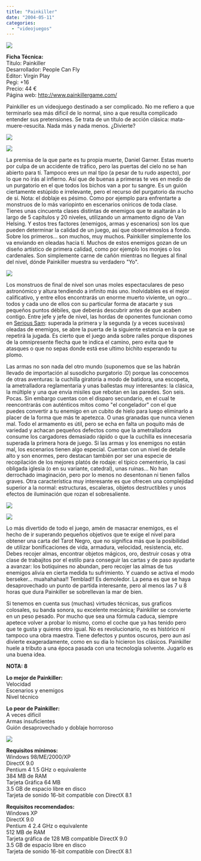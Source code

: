 ```yaml
---
title: "Painkiller"
date: "2004-05-11"
categories: 
  - "videojuegos"
---
```


![](images/painkiller.jpg)

**Ficha Técnica:**  
Título: Painkiller  
Desarrollador: People Can Fly  
Editor: Virgin Play  
Pegi: +16  
Precio: 44 €  
Página web: http://www.painkillergame.com/

Painkiller es un videojuego destinado a ser complicado. No me refiero a que terminarlo sea más dificil de lo normal, sino a que resulta complicado entender sus pretensiones. Se trata de un título de acción clásica: mata-muere-resucita. Nada más y nada menos. ¿Divierte?

![](images/painkiller-1.jpg)

![](images/painkiller-2.jpg)

La premisa de la que parte es tu propia muerte, Daniel Garner. Estas muerto por culpa de un accidente de tráfico, pero las puertas del cielo no se han abierto para tí. Tampoco eres un mal tipo (a pesar de tu rudo aspecto), por lo que no irás al infierno. Así que de buenas a primeras te ves en medio de un purgatorio en el que todos los bichos van a por tu sangre. Es un guión ciertamente estúpido e irrelevante, pero el recurso del purgatorio da mucho de sí. Nota: el doblaje es pésimo. Como por ejemplo para enfrentarte a monstruos de lo más variopinto en escenarios oníricos de toda clase. Tienes unas cincuenta clases distintas de enemigos que te asaltarán a lo largo de 5 capítulos y 20 niveles, utilizando un armamento digno de Van Helsing. Y estos tres factores (enemigos, armas y escenarios) son los que pueden determinar la calidad de un juego, así que observémoslos a fondo. Sobre los primeros... son muchos, muy muchos. Painkiller simplemente los va enviando en oleadas hacia tí. Muchos de estos enemigos gozan de un diseño artístico de primera calidad, como por ejemplo los monjes o los cardenales. Son simplemente carne de cañón mientras no llegues al final del nivel, dónde Painkiller muestra su verdadero "Yo".

![](images/painkiller-3.jpg)

Los monstruos de final de nivel son unas moles espectaculares de peso astronómico y altura tendiendo a infinito más uno. Inolvidables es el mejor calificativo, y entre ellos encontrarás un enorme muerto viviente, un ogro... todos y cada uno de ellos con su particular forma de atacarte y sus pequeños puntos débiles, que deberás descubrir antes de que acaben contigo. Entre jefe y jefe de nivel, las hordas de oponentes funcionan como en [Serious Sam](../../../2005/11/serious-sam-2/): superada la primera y la segunda (y a veces sucesivas) oleadas de enemigos, se abre la puerta de la siguiente estancia en la que se repetirá la jugada. Es cierto que el juego anda sobre raíles porque dispones de la omnipresente flecha que te indica el camino, pero evita que te atasques o que no sepas donde está ese ultimo bichito esperando tu plomo.

Las armas no son nada del otro mundo (suponemos que se las habrán llevado de importación al susodicho purgatorio :D) porque las conocemos de otras aventuras: la cuchilla giratoria a modo de batidora, una escopeta, la ametralladora reglamentaria y unas ballestas muy interesantes: la clásica, la múltiple y una que envía misiles que rebotan en las paredes. Son seis. Pocas. Sin embargo cuentas con el disparo secundario, en el cual te reencontrarás con auténticos mitos como "el congelador" con el que puedes convertir a tu enemigo en un cubito de hielo para luego eliminarlo a placer de la forma que más te apetezca. O unas granadas que nunca vienen mal. Todo el armamento es útil, pero se echa en falta un poquito más de variedad y achacan pequeños defectos como que la ametralladora consume los cargadores demasiado rápido o que la cuchilla es innecesaria superada la primera hora de juego. Si las armas y los enemigos no están mal, los escenarios tienen algo especial. Cuentan con un nivel de detalle alto y son enormes, pero destacan también por ser una especie de recopilación de los mejores platós de rodaje: el típico cementerio, la casi obligada iglesia (o en su variante, catedral), unas ruinas... No han derrochado imaginación, pero por lo menos no desentonan ni tienen fallos graves. Otra característica muy interesante es que ofrecen una complejidad superior a la normal: estructuras, escaleras, objetos destructibles y unos efectos de iluminación que rozan el sobresaliente.

![](images/painkiller-4.jpg)

![](images/painkiller-5.jpg)

Lo más divertido de todo el juego, amén de masacrar enemigos, es el hecho de ir superando pequeños objetivos que te exige el nivel para obtener una carta del Tarot Negro, que no significa más que la posibilidad de utilizar bonificaciones de vida, armadura, velocidad, resistencia, etc. Debes recojer almas, encontrar objetos mágicos, oro, destruir cosas y otra clase de trabajitos por el estilo para conseguir las cartas y de paso ayudarte a avanzar: los botiquines no abundan, pero recojer las almas de tus enemigos alivia en cierta medida tu sufrimiento. Y cuando se activa el modo berseker... muahahahaa!! Temblad!! Es demoledor. La pena es que se haya desaprovechado un punto de partida interesante, pero al menos las 7 u 8 horas que dura Painkiller se sobrellevan la mar de bien.

Si tenemos en cuenta sus (muchas) virtudes técnicas, sus graficos colosales, su banda sonora, su excelente mecánica; Painkiller se convierte en un peso pesado. Por mucho que sea una fórmula caduca, siempre apetece volver a probar lo mismo, como el coche que ya has tenido pero que te gusta y quieres otro igual. No es revolucionario, no es histórico ni tampoco una obra maestra. Tiene defectos y puntos oscuros, pero aun así divierte exageradamente, como en su dia lo hicieron los clásicos. Painkiller huele a tributo a una época pasada con una tecnología solvente. Jugarlo es una buena idea.

**NOTA: 8**

**Lo mejor de Painkiller:**  
Velocidad  
Escenarios y enemigos  
Nivel técnico

**Lo peor de Painkiller:**  
A veces dificil  
Armas insuficientes  
Guión desaprovechado y doblaje horroroso

![](images/painkiller-6.jpg)

**Requisitos mínimos:**  
Windows 98/ME/2000/XP  
DirectX 9.0  
Pentium 4 1.5 GHz o equivalente  
384 MB de RAM  
Tarjeta Gráfica 64 MB  
3.5 GB de espacio libre en disco  
Tarjeta de sonido 16-bit compatible con DirectX 8.1

**Requisitos recomendados:**  
Windows XP  
DirectX 9.0  
Pentium 4 2.4 GHz o equivalente  
512 MB de RAM  
Tarjeta gráfica de 128 MB compatible DirectX 9.0  
3.5 GB de espacio libre en disco  
Tarjeta de sonido 16-bit compatible con DirectX 8.1